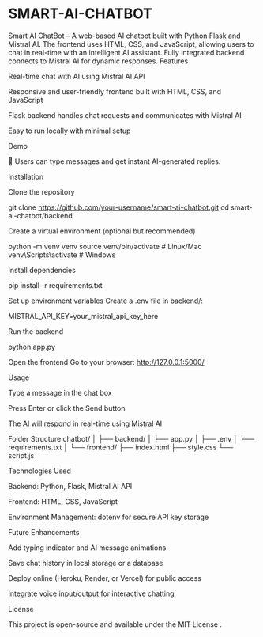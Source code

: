 # SMART-AI-CHATBOT
Smart AI ChatBot – A web-based AI chatbot built with Python Flask and Mistral AI. The frontend uses HTML, CSS, and JavaScript, allowing users to chat in real-time with an intelligent AI assistant. Fully integrated backend connects to Mistral AI for dynamic responses.
Features

Real-time chat with AI using Mistral AI API

Responsive and user-friendly frontend built with HTML, CSS, and JavaScript

Flask backend handles chat requests and communicates with Mistral AI

Easy to run locally with minimal setup

Demo

💬 Users can type messages and get instant AI-generated replies.

Installation

Clone the repository

git clone https://github.com/your-username/smart-ai-chatbot.git
cd smart-ai-chatbot/backend


Create a virtual environment (optional but recommended)

python -m venv venv
source venv/bin/activate      # Linux/Mac
venv\Scripts\activate         # Windows


Install dependencies

pip install -r requirements.txt


Set up environment variables
Create a .env file in backend/:

MISTRAL_API_KEY=your_mistral_api_key_here


Run the backend

python app.py


Open the frontend
Go to your browser: http://127.0.0.1:5000/

Usage

Type a message in the chat box

Press Enter or click the Send button

The AI will respond in real-time using Mistral AI

Folder Structure
chatbot/
│
├── backend/
│   ├── app.py
│   ├── .env
│   └── requirements.txt
│
└── frontend/
    ├── index.html
    ├── style.css
    └── script.js

Technologies Used

Backend: Python, Flask, Mistral AI API

Frontend: HTML, CSS, JavaScript

Environment Management: dotenv for secure API key storage

Future Enhancements

Add typing indicator and AI message animations

Save chat history in local storage or a database

Deploy online (Heroku, Render, or Vercel) for public access

Integrate voice input/output for interactive chatting

License

This project is open-source and available under the MIT License
.
